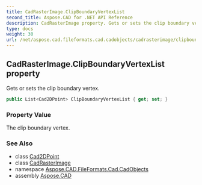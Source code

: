 ```yaml
---
title: CadRasterImage.ClipBoundaryVertexList
second_title: Aspose.CAD for .NET API Reference
description: CadRasterImage property. Gets or sets the clip boundary vertex
type: docs
weight: 30
url: /net/aspose.cad.fileformats.cad.cadobjects/cadrasterimage/clipboundaryvertexlist/
---
```

## CadRasterImage.ClipBoundaryVertexList property

Gets or sets the clip boundary vertex.

```csharp
public List<Cad2DPoint> ClipBoundaryVertexList { get; set; }
```

### Property Value

The clip boundary vertex.

### See Also

* class [Cad2DPoint](../../cad2dpoint/)
* class [CadRasterImage](../)
* namespace [Aspose.CAD.FileFormats.Cad.CadObjects](../../cadrasterimage/)
* assembly [Aspose.CAD](../../../)


